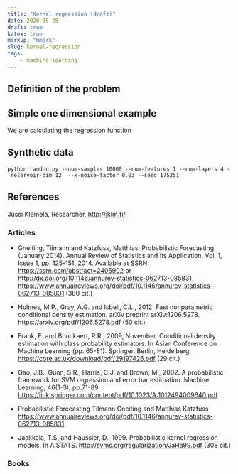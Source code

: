 ```yaml
---
title: "Kernel regression (draft)"
date: 2020-05-25
draft: true
katex: true
markup: "mmark"
slug: kernel-regression
tags:
    - machine-learning    
---
```


## Definition of the problem

## Simple one dimensional example

We are calculating the regression function

## Synthetic data

    python randnn.py --num-samples 10000 --num-features 1 --num-layers 4 --reservoir-dim 12  --x-noise-factor 0.03 --seed 175251



## References

Jussi Klemelä, Researcher, http://jklm.fi/

### Articles

* Gneiting, Tilmann and Katzfuss, Matthias, Probabilistic Forecasting (January 2014). 
Annual Review of Statistics and Its Application, Vol. 1, Issue 1, pp. 125-151, 2014. Available at SSRN: https://ssrn.com/abstract=2405902 or http://dx.doi.org/10.1146/annurev-statistics-062713-085831 
https://www.annualreviews.org/doi/pdf/10.1146/annurev-statistics-062713-085831 (380 cit.) 

* Holmes, M.P., Gray, A.G. and Isbell, C.L., 2012. Fast nonparametric conditional density estimation. arXiv preprint arXiv:1206.5278. https://arxiv.org/pdf/1206.5278.pdf (50 cit.)
* Frank, E. and Bouckaert, R.R., 2009, November. Conditional density estimation with class probability estimators. In Asian Conference on Machine Learning (pp. 65-81). Springer, Berlin, Heidelberg. https://core.ac.uk/download/pdf/29197426.pdf (29 cit.)

* Gao, J.B., Gunn, S.R., Harris, C.J. and Brown, M., 2002. A probabilistic framework for SVM regression and error bar estimation. Machine Learning, 46(1-3), pp.71-89. https://link.springer.com/content/pdf/10.1023/A:1012494009640.pdf
* Probabilistic Forecasting Tilmann Gneiting and Matthias Katzfuss https://www.annualreviews.org/doi/pdf/10.1146/annurev-statistics-062713-085831
* Jaakkola, T.S. and Haussler, D., 1999. Probabilistic kernel regression models. In AISTATS. http://svms.org/regularization/JaHa99.pdf (308 cit.)


### Books

